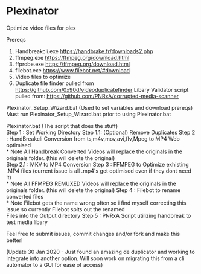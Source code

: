 # Plexinator
Optimize video files for plex  

Prereqs  
1. Handbreakcli.exe https://handbrake.fr/downloads2.php  
2. ffmpeg.exe https://ffmpeg.org/download.html 
3. ffprobe.exe https://ffmpeg.org/download.html  
4. filebot.exe https://www.filebot.net/#download  
5. Video files to optimize  
6. Duplicate file finder pulled from https://github.com/0x90d/videoduplicatefinder
Libary Validator script pulled from: https://github.com/PNRxA/corrupted-media-scanner  

Plexinator_Setup_Wizard.bat (Used to set variables and download prereqs)  
Must run Plexinator_Setup_Wizard.bat prior to using Plexinator.bat  

Plexinator.bat (The script that does the stuff)  
Step 1 : Set Working Directory
Step 1.1: (Optional) Remove Duplicates
Step 2 : HandBreakcli Conversion from ts,m4v,mov,avi,flv,Mpeg to MP4 Web optimised  
    * Note All Handbreak Converted Videos will replace the originals in the originals folder. (this will delete the original)  
Step 2.1 : MKV to MP4 Conversion
Step 3 : FFMPEG to Optimize exhisting .MP4 files (current issue is all .mp4's get optimised even if they dont need it)  
    * Note All FFMPEG REMUXED Videos will replace the originals in the originals folder. (this will delete the original)
Step 4 : Filebot to rename converted files  
    * Note Filebot gets the name wrong often so i find myself correcting this issue so currently Filebot spits out the renamed  
           Files into the Output directory
Step 5 : PNRxA Script utilizing handbreak to test media libary  
  
Feel free to submit issues, commit changes and/or fork and make this better!

(Update 30 Jan 2020 - Just found an amazing de duplicator and working to integrate into another option. Will soon work on migrating this from a cli automator to a GUI for ease of access)

